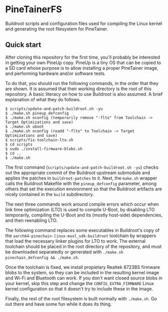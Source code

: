 # PineTainerFS
Buildroot scripts and configuration files used for compiling the Linux kernel and generating the root filesystem for PineTainer.

## Quick start
After cloning this repository for the first time, you'll probably be interested in getting your own PineUp copy. PineUp is a tiny OS that can be copied to a SD card whose purpose is to allow installing a proper PineTainer image, and performing hardware and/or software tests.

To do that, you should run the following commands, in the order that they are shown. It is assumed that their working directory is the root of this repository. A basic literacy on how to use Buildroot is also assumed. A brief explanation of what they do follows.

```console
$ scripts/update-and-patch-buildroot.sh -yu
$ ./make.sh pineup_defconfig
$ ./make.sh nconfig (temporarily remove "-flto" from Toolchain -> Target Optimizations and save)
$ ./make.sh uboot
$ ./make.sh nconfig (readd "-flto" to Toolchain -> Target Optimizations and save)
$ scripts/fix-toolchain-lto.sh
$ cd scripts
$ sudo ./install-firmware-blobs.sh
$ cd ..
$ ./make.sh
```

The first command (`scripts/update-and-patch-buildroot.sh -yu`) checks out the appropriate commit of the Buildroot upstream submodule and applies the patches in `buildroot-patches` to it. Next, the `make.sh` wrapper calls the Buildroot Makefile with the `pineup_defconfig` parameter, among others that set the execution environment so that the Buildroot artifacts are nicely contained in the `build` subdirectory.

The next three commands work around compile errors which occur when link time optimization (LTO) is used to compile U-Boot, by disabling LTO temporarily, compiling the U-Boot and its (mostly host-side) dependencies, and then reenabling LTO.

The following command replaces some executables in Buildroot's copy of the `aarch64-pinechain-linux-musl_sdk-buildroot` toolchain by wrappers that load the necessary linker plugins for LTO to work. The external toolchain should be placed in the root directory of the repository, and must be downloaded separatedly or generated with `./make.sh pinechain_defconfig && ./make.sh`.

Once the toolchain is fixed, we install propietary Realtek 8723BS firmware blobs to the system, so they can be included in the resulting kernel image and Wi-Fi and Bluetooth can work. If you don't want closed source blobs in your kernel, skip this step and change the `CONFIG_EXTRA_FIRMWARE` Linux kernel configuration so that it doesn't try to include these in the image.

Finally, the rest of the root filesystem is built normally with `./make.sh`. Go out there and have some fun while it does its thing.
